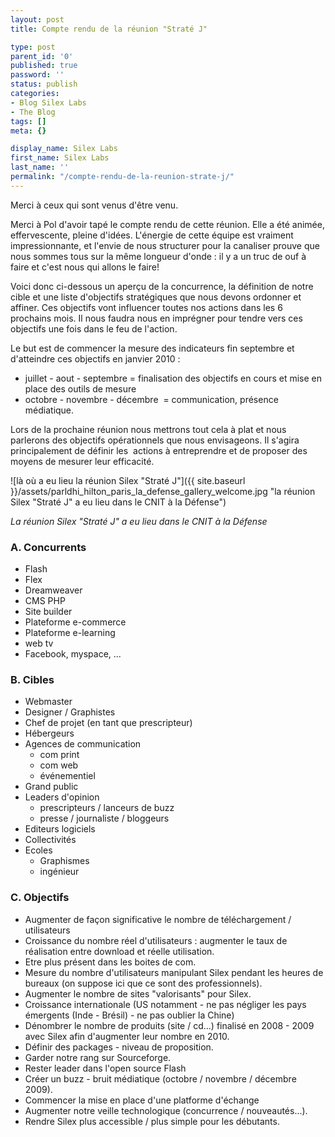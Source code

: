 ```yaml
---
layout: post
title: Compte rendu de la réunion "Straté J"

type: post
parent_id: '0'
published: true
password: ''
status: publish
categories:
- Blog Silex Labs
- The Blog
tags: []
meta: {}

display_name: Silex Labs
first_name: Silex Labs
last_name: ''
permalink: "/compte-rendu-de-la-reunion-strate-j/"
---
```


Merci à ceux qui sont venus d'être venu.

Merci à Pol d'avoir tapé le compte rendu de cette réunion. Elle a été animée, effervescente, pleine d'idées. L'énergie de cette équipe est vraiment impressionnante, et l'envie de nous structurer pour la canaliser prouve que nous sommes tous sur la même longueur d'onde
: il y a un truc de ouf à faire et c'est nous qui allons le faire!

Voici donc ci-dessous un aperçu de la concurrence, la définition de notre cible et une liste d'objectifs stratégiques que nous devons ordonner et affiner. Ces objectifs vont influencer toutes nos actions dans les 6 prochains mois. Il nous faudra nous en imprégner pour tendre vers ces objectifs une fois dans le feu de l'action.

Le but est de commencer la mesure des indicateurs fin septembre et d'atteindre ces objectifs en janvier 2010
: 
*   juillet - aout - septembre = finalisation des objectifs en cours et mise en place des outils de mesure
*   octobre - novembre - décembre  = communication, présence médiatique.

Lors de la prochaine réunion nous mettrons tout cela à plat et nous parlerons des objectifs opérationnels que nous envisageons. Il s'agira principalement de définir les  actions à entreprendre et de proposer des moyens de mesurer leur efficacité.

![là où a eu lieu la réunion Silex "Straté J"]({{ site.baseurl }}/assets/parldhi_hilton_paris_la_defense_gallery_welcome.jpg "la réunion Silex "Straté J" a eu lieu dans le CNIT à la Défense")

_La réunion Silex "Straté J" a eu lieu dans le CNIT à la Défense_

### A. Concurrents

*   Flash
*   Flex
*   Dreamweaver
*   CMS PHP
*   Site builder
*   Plateforme e-commerce
*   Plateforme e-learning
*   web tv
*   Facebook, myspace, ...

### B. Cibles

*   Webmaster
*   Designer / Graphistes
*   Chef de projet (en tant que prescripteur)
*   Hébergeurs
*   Agences de communication
    *   com print
    *   com web
    *   événementiel
*   Grand public
*   Leaders d'opinion
    *   prescripteurs / lanceurs de buzz
    *   presse / journaliste / bloggeurs
*   Editeurs logiciels
*   Collectivités
*   Ecoles
    *   Graphismes
    *   ingénieur

### C. Objectifs

*   Augmenter de façon significative le nombre de téléchargement / utilisateurs
*   Croissance du nombre réel d'utilisateurs
: augmenter le taux de réalisation entre download et réelle utilisation.
*   Etre plus présent dans les boites de com.
*   Mesure du nombre d'utilisateurs manipulant Silex pendant les heures de bureaux (on suppose ici que ce sont des professionnels).
*   Augmenter le nombre de sites "valorisants" pour Silex.
*   Croissance internationale (US notamment - ne pas négliger les pays émergents (Inde - Brésil) - ne pas oublier la Chine)
*   Dénombrer le nombre de produits (site / cd...) finalisé en 2008 - 2009 avec Silex afin d'augmenter leur nombre en 2010.
*   Définir des packages - niveau de proposition.
*   Garder notre rang sur Sourceforge.
*   Rester leader dans l'open source Flash
*   Créer un buzz - bruit médiatique (octobre / novembre / décembre 2009).
*   Commencer la mise en place d'une platforme d'échange
*   Augmenter notre veille technologique (concurrence / nouveautés...).
*   Rendre Silex plus accessible / plus simple pour les débutants.